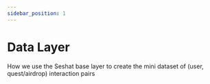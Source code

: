 ```yaml
---
sidebar_position: 1
---
```


# Data Layer

How we use the Seshat base layer to create the mini dataset of (user, quest/airdrop) interaction pairs